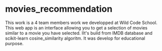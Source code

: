 # movies_recommendation
This work is a 4 team members work we developped at Wild Code School.
This web app is an interface allowing you to get a selection of movies similar to a movie you have selected. IIt's build from IMDB database and  scikit-learn cosine_similarity algoritm. It was develop for educational purpose.
